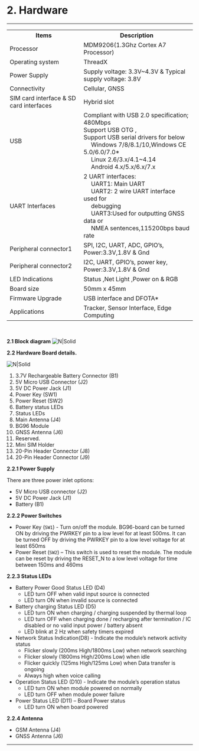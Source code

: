 # 2. Hardware

------------


<table class="spec">
<tr><th>Items</td><th>Description</th></tr>
<tr><td>Processor</td><td>MDM9206(1.3Ghz Cortex A7 Processor)</td></tr>
<tr><td>Operating system</td><td>ThreadX</td></tr>
<tr><td>Power Supply</td><td>Supply voltage: 3.3V~4.3V &amp; Typical supply voltage: 3.8V</td></tr>
<tr><td>Connectivity</td><td>Cellular, GNSS</td></tr>
<tr><td>SIM card interface &amp; SD card interfaces</td><td>Hybrid slot</td></tr>
<tr><td>USB</td><td>Compliant with USB 2.0 specification; 480Mbps<br>
Support USB OTG ,<br> Support USB serial drivers for below<br> &emsp; Windows 7/8/8.1/10,Windows CE 5.0/6.0/7.0*<br> &emsp; Linux 2.6/3.x/4.1~4.14<br>&emsp; Android 4.x/5.x/6.x/7.x
 </td></tr>
<tr><td>UART Interfaces</td><td>2 UART interfaces: <br> &emsp; UART1: Main UART <br> &emsp; UART2: 2 wire UART interface used for <br> &emsp; debugging <br> &emsp; UART3:Used for outputting GNSS data or <br> &emsp;  NMEA sentences,115200bps baud rate
</td></tr>
<tr><td>Peripheral connector1</td><td>SPI, I2C, UART, ADC, GPIO’s, Power:3.3V,1.8V &amp; Gnd</td></tr>
<tr><td>Peripheral connector2</td><td>I2C, UART, GPIO’s, power key, Power:3.3V,1.8V &amp; Gnd</td></tr>
<tr><td>LED Indications</td><td>Status ,Net Light ,Power on &amp; RGB</td></tr>
<tr><td>Board size</td><td>50mm x 45mm</th></tr>
<tr><td>Firmware Upgrade</td><td>USB interface and DFOTA*</th></tr>
<tr><td>Applications</td><td>Tracker, Sensor Interface, Edge Computing</th></tr>
</table>
<br>

__2.1 Block diagram__
![N|Solid](../pics/BG96/bg96-block-diagram.jpg)

__2.2	Hardware Board details.__

![N|Solid](../pics/BG96/bg96-hw-details.jpg)

1.	3.7V Rechargeable Battery Connector (B1)
2.	5V Micro USB Connector (J2)
3.	5V DC Power Jack (J1)
4.	Power Key (SW1) 
5.	Power Reset (SW2)
6.	Battery status LEDs
7.	Status LEDs
8.	Main Antenna (J4)
9.	BG96 Module
10.	GNSS Antenna (J6)
11.	Reserved.
12.	Mini SIM Holder
13.	20-Pin Header Connector (J8)
14.	20-Pin Header Connector (J9)

__2.2.1	Power Supply__

There are three power inlet options: 
- 5V Micro USB connector (J2)
- 5V DC Power Jack (J1)
- Battery (B1)

__2.2.2	Power Switches__

- Power Key (`SW1`) - Turn on/off the module. BG96-board can be turned ON by driving the PWRKEY pin to a low level for at least 500ms. It can be turned OFF by driving the PWRKEY pin to a low level voltage for at least 650ms
- Power Reset (`SW2`) – This switch is used to reset the module. The module can be reset by driving the RESET_N to a low level voltage for time between 150ms and 460ms

__2.2.3	Status LEDs__
- Battery Power Good Status LED (D4)
    - LED turn OFF when valid input source is connected
    - LED turn ON when invalid source is connected
- Battery charging Status LED (D5)
    - LED turn ON when charging / charging suspended by thermal loop
    - LED turn OFF when charging done / recharging after termination / IC disabled or no valid input power / battery absent
    - LED blink at 2 Hz when safety timers expired
- Network Status Indication(D8) - Indicate the module’s network activity status
    - Flicker slowly (200ms High/1800ms Low) when network searching
    - Flicker slowly (1800ms High/200ms Low) when idle
    - Flicker quickly (125ms High/125ms Low) when Data transfer is ongoing
    - Always high when voice calling 
- Operation Status LED (D10) - Indicate the module’s operation status
    - LED turn ON when module powered on normally
    - LED turn OFF when module power failure
- Power Status LED (D11) – Board Power status
    - LED turn ON when board powered
  
__2.2.4	Antenna__
- GSM Antenna (J4)
- GNSS Antenna (J6)
 
------------